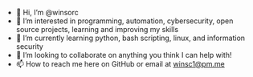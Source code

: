 - 👋 Hi, I’m @winsorc
- 👀 I’m interested in programming, automation, cybersecurity, open source projects, learning and improving my skills
- 🌱 I’m currently learning python, bash scripting, linux, and information security
- 💞️ I’m looking to collaborate on anything you think I can help with!
- 📫 How to reach me here on GitHub or email at winsc1@pm.me

<!---
winsorc/winsorc is a ✨ special ✨ repository because its `README.md` (this file) appears on your GitHub profile.
You can click the Preview link to take a look at your changes.
--->

